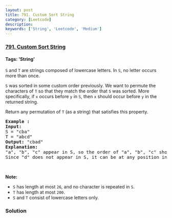 ```yaml
---
layout: post
title: 791. Custom Sort String
category: [Leetcode]
description: 
keywords: ['String', 'Leetcode', 'Medium']
---
```

### [791. Custom Sort String](https://leetcode.com/problems/custom-sort-string)

#### Tags: 'String'

<div class="content__u3I1 question-content__JfgR"><div><p><code>S</code> and <code>T</code> are strings composed of lowercase letters. In <code>S</code>, no letter occurs more than once.</p>
<p><code>S</code> was sorted in some custom order previously. We want to permute the characters of <code>T</code> so that they match the order that <code>S</code> was sorted. More specifically, if <code>x</code> occurs before <code>y</code> in <code>S</code>, then <code>x</code> should occur before <code>y</code> in the returned string.</p>
<p>Return any permutation of <code>T</code> (as a string) that satisfies this property.</p>
<pre><strong>Example :</strong>
<strong>Input:</strong> 
S = "cba"
T = "abcd"
<strong>Output:</strong> "cbad"
<strong>Explanation:</strong> 
"a", "b", "c" appear in S, so the order of "a", "b", "c" should be "c", "b", and "a". 
Since "d" does not appear in S, it can be at any position in T. "dcba", "cdba", "cbda" are also valid outputs.
</pre>
<p> </p>
<p><strong>Note:</strong></p>
<ul>
<li><code>S</code> has length at most <code>26</code>, and no character is repeated in <code>S</code>.</li>
<li><code>T</code> has length at most <code>200</code>.</li>
<li><code>S</code> and <code>T</code> consist of lowercase letters only.</li>
</ul>
</div></div>

### Solution
